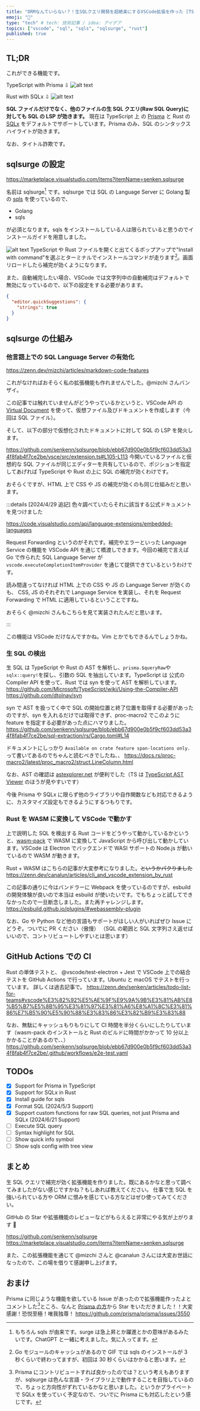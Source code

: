 ```yaml
---
title: "ORMなんていらない？！生SQLクエリ開発を超絶楽にするVSCode拡張を作った [TS+Rust+WASM]"
emoji: "🎉"
type: "tech" # tech: 技術記事 / idea: アイデア
topics: ["vscode", "sql", "sqls", "sqlsurge", "rust"]
published: true
---
```


## TL;DR

これができる機能です。

TypeScript with Prisma ⇩
![alt text](/images/vscode-sqlsurge/image.png)

Rust with SQLx ⇩
![alt text](/images/vscode-sqlsurge/image-1.png)

**SQL ファイルだけでなく、他のファイルの生 SQL クエリ(Raw SQL Query)に対しても SQL の LSP が効きます。**
現在は TypeScript 上 の [Prisma](https://github.com/prisma/prisma) と Rust の [SQLx](https://github.com/launchbadge/sqlx) をデフォルトでサポートしています。Prisma のみ、SQL のシンタックスハイライトが効きます。

なお、タイトル詐欺です。

## sqlsurge の設定

https://marketplace.visualstudio.com/items?itemName=senken.sqlsurge

名前は sqlsurge[^1] です。sqlsurge では SQL の Language Server に Golang 製 の [sqls](https://github.com/sqls-server/sqls) を使っているので、

[^1]: もちろん sqls が由来です。surge は急上昇とか躍進とかの意味があるみたいです。ChatGPT と一緒に考えました。気に入ってます。

- Golang
- sqls

が必須となります。sqls をインストールしている人は限られていると思うのでインストールガイドを用意しました。

![alt text](/images/vscode-sqlsurge/sqlsurge-cut.gif)
TypeScript や Rust ファイルを開くと出てくるポップアップで"Install with command"を選ぶとターミナルでインストールコマンドが走ります[^2]。画面リロードしたら補完が効くようになります。

[^2]: Go モジュールのキャッシュがあるので GIF では sqls のインストールが 3 秒くらいで終わってますが、初回は 30 秒くらいはかかると思います。

また、自動補完したい場合、VSCode では文字列中の自動補完はデフォルトで無効になっているので、以下の設定をする必要があります。

```json
{
  "editor.quickSuggestions": {
    "strings": true
  }
}
```

## sqlsurge の仕組み

### 他言語上での SQL Language Server の有効化

https://zenn.dev/mizchi/articles/markdown-code-features

これがなければおそらく私の拡張機能も作れませんでした。@mizchi さんバンザイ。

この記事では触れていませんがどうやっているかというと、VSCode API の [Virtual Document](https://code.visualstudio.com/api/extension-guides/virtual-documents) を使って、仮想ファイル及びドキュメントを作成します（今回は SQL ファイル）。

そして、以下の部分で仮想化されたドキュメントに対して SQL の LSP を発火します。

https://github.com/senkenn/sqlsurge/blob/ebb67d900e0b5f9cf603dd53a34f8fab4f7ce2be/vsce/src/extension.ts#L105-L113
今開いているファイルと仮想的な SQL ファイルが同じエディターを共有しているので、ポジションを指定してあげれば TypeScript や Rust の上に SQL の補完が効くわけです。

おそらくですが、HTML 上で CSS や JS の補完が効くのも同じ仕組みだと思います。

:::details [2024/4/29 追記] 色々調べていたらそれに該当する公式ドキュメントを見つけました

https://code.visualstudio.com/api/language-extensions/embedded-languages

Request Forwarding というのがそれです。補完やエラーといった Language Service の機能を VSCode API を通じて橋渡しできます。今回の補完で言えば Go で作られた SQL Language Server が `vscode.executeCompletionItemProvider` を通じて提供できているというわけです。

読み間違ってなければ HTML 上での CSS や JS の Language Server が効くのも、 CSS, JS のそれぞれで Language Service を実装し、それを Request Forwarding で HTML に適用しているということですね。

おそらく @mizchi さんもこちらを見て実装されたんだと思います。

:::

この機能は VSCode だけなんですかね。Vim とかでもできるんでしょうかね。

### 生 SQL の検出

生 SQL は TypeScript や Rust の AST を解析し、`prisma.$queryRaw`や`sqlx::query!`を探し、引数の SQL を抽出しています。TypeScript は 公式の Compiler API を使って、Rust では syn を使って AST を解析しています。
https://github.com/Microsoft/TypeScript/wiki/Using-the-Compiler-API
https://github.com/dtolnay/syn

syn で AST を扱ってく中で SQL の開始位置と終了位置を取得する必要があったのですが、syn を入れるだけでは取得できず、proc-macro2 でこのように feature を指定する必要があった点にハマりました。
https://github.com/senkenn/sqlsurge/blob/ebb67d900e0b5f9cf603dd53a34f8fab4f7ce2be/sql-extraction/rs/Cargo.toml#L14

ドキュメントにしっかり `Available on crate feature span-locations only.` って書いてあるのでちゃんと読むべきでしたね、、
https://docs.rs/proc-macro2/latest/proc_macro2/struct.LineColumn.html

なお、AST の確認は [astexplorer.net](https://astexplorer.net/) が便利でした（TS は [TypeScript AST Viewer](https://ts-ast-viewer.com/) のほうが見やすいです）

今後 Prisma や SQLx に限らず他のライブラリや自作関数なども対応できるように、カスタマイズ設定もできるようにするつもりです。

### Rust を WASM に変換して VSCode で動かす

上で説明した SQL を検出する Rust コードをどうやって動かしているかというと、[wasm-pack](https://github.com/rustwasm/wasm-pack) で WASM に変換して JavaScript から呼び出して動かしています。VSCode は Electron でバックエンドで WASI サポートの Node.js が動いているので WASM が動きます。

Rust + WASM はこちらの記事が大変参考になりました。~~というかパクりました~~
https://zenn.dev/canalun/articles/cli_and_vscode_extension_by_rust

この記事の通りに今はバンドラーに Webpack を使っているのですが、esbuild の開発体験が良いので本当は esbuild が使いたいです。でもちょっと試してできなかったので一旦断念しました。また再チャレンジします。
https://esbuild.github.io/plugins/#webassembly-plugin

なお、Go や Python など他の言語もサポートがほしい人がいればぜひ Issue にどうぞ。ついでに PR ください（傲慢）
（SQL の範囲と SQL 文字列さえ返せばいいので、コントリビュートしやすいとは思います）

## GitHub Actions での CI

Rust の単体テストと、 @vscode/test-electron + Jest で VSCode 上での結合テストを GitHub Actions で行っています。Ubuntu と macOS でテストを行っています。
詳しくは過去記事で。
https://zenn.dev/senken/articles/todo-list-for-teams#vscode%E3%82%92%E5%AE%9F%E9%9A%9B%E3%81%AB%E8%B5%B7%E5%8B%95%E3%81%97%E3%81%A6%E8%A1%8C%E3%81%86%E7%B5%90%E5%90%88%E3%83%86%E3%82%B9%E3%83%88

なお、無駄にキャッシュもりもりにして CI 時間を半分くらいにしたりしています（wasm-pack のインストールと Rust のビルドに時間がかかって 10 分以上かかることがあるので、、）
https://github.com/senkenn/sqlsurge/blob/ebb67d900e0b5f9cf603dd53a34f8fab4f7ce2be/.github/workflows/e2e-test.yaml

## TODOs

- [x] Support for Prisma in TypeScript
- [x] Support for SQLx in Rust
- [x] Install guide for sqls
- [x] Format SQL (2024/5/3 Support)
- [x] Support custom functions for raw SQL queries, not just Prisma and SQLx (2024/6/21 Support)
- [ ] Execute SQL query
- [ ] Syntax highlight for SQL
- [ ] Show quick info symbol
- [ ] Show sqls config with tree view

## まとめ

生 SQL クエリで補完が効く拡張機能を作りました。既にあるかなと思って調べてみましたがない感じですかね？もしあれば教えてください。
仕事で生 SQL を強いられている方や ORM に恨みを感じている方などはぜひ使ってみてください。

GitHub の Star や拡張機能のレビューなどがもらえると非常にやる気が上がります :pray:

https://github.com/senkenn/sqlsurge
https://marketplace.visualstudio.com/items?itemName=senken.sqlsurge

また、この拡張機能を通じて @mizchi さんと @canalun さんには大変お世話になったので、この場を借りて感謝申し上げます。

## おまけ

Prisma に同じような機能を欲している Issue があったので拡張機能作ったよとコメントした[^3]ところ、なんと [Prisma の方](https://github.com/aqrln)から Star をいただきました！！大変感謝！恐悦至極！唯我独尊！
https://github.com/prisma/prisma/issues/3550

[^3]: Prisma にコントリビュートすれば良かったのでは？という考えもありますが、sqlsurge は色んな言語・ライブラリ上で動作することを目指しているので、ちょっと方向性がずれているかなと思いました。というかプライベートで SQLx を使っていく予定なので、ついでに Prisma にも対応したという感じです。
